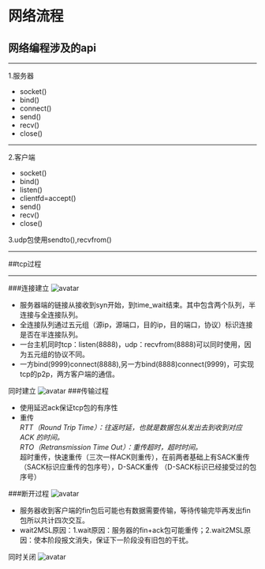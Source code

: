 # 网络流程

## 网络编程涉及的api

---
1.服务器        
- socket()  
- bind()  
- connect()  
- send()
- recv()
- close()  
---
2.客户端
- socket()  
- bind()
- listen()
- clientfd=accept()
- send()
- recv()
- close()  

3.udp包使用sendto(),recvfrom()

---


##tcp过程

---
###连接建立
![avatar](G:\cpp(git上所传文件图片)\110022.jpg)


- 服务器端的链接从接收到syn开始，到time_wait结束。其中包含两个队列，半连接与全连接队列。
- 全连接队列通过五元组（源ip，源端口，目的ip，目的端口，协议）标识连接是否在半连接队列。
- 一台主机同时tcp：listen(8888)，udp：recvfrom(8888)可以同时使用，因为五元组的协议不同。
- 一方bind(9999)connect(8888),另一方bind(8888)connect(9999)，可实现tcp的p2p，两方客户端的通信。

同时建立
![avatar](G:\cpp(git上所传文件图片)\110024.png)
###传输过程  

- 使用延迟ack保证tcp包的有序性
- 重传  
  *RTT（Round Trip Time）：往返时延，也就是数据包从发出去到收到对应 ACK 的时间。*  
  *RTO（Retransmission Time Out）：重传超时，超时时间。*    
  超时重传，快速重传（三次一样ACK则重传），在前两者基础上有SACK重传（SACK标识应重传的包序号），D-SACK重传
  （D-SACK标识已经接受过的包序号）  

  
###断开过程
![avatar](G:\cpp(git上所传文件图片)\110026.png)
- 服务器收到客户端的fin包后可能也有数据需要传输，等待传输完毕再发出fin包所以共计四次交互。
- wait2MSL原因：1.wait原因：服务器的fin+ack包可能重传；2.wait2MSL原因：使本阶段报文消失，保证下一阶段没有旧包的干扰。

同时关闭
![avatar](G:\cpp(git上所传文件图片)\110023.png)